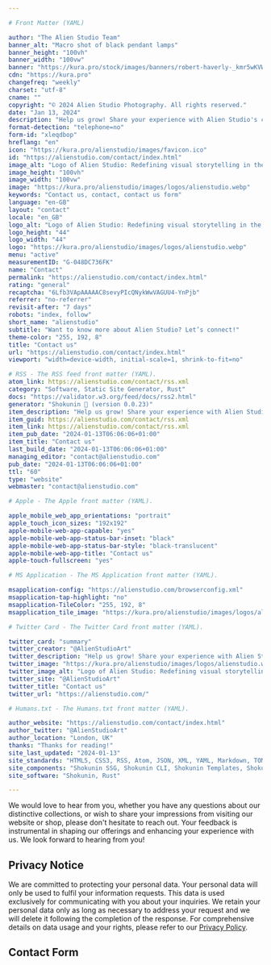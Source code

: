 ```yaml
---

# Front Matter (YAML)

author: "The Alien Studio Team"
banner_alt: "Macro shot of black pendant lamps"
banner_height: "100vh"
banner_width: "100vw"
banner: "https://kura.pro/stock/images/banners/robert-haverly-_kmr5wKVW7E.webp"
cdn: "https://kura.pro"
changefreq: "weekly"
charset: "utf-8"
cname: ""
copyright: "© 2024 Alien Studio Photography. All rights reserved."
date: "Jan 13, 2024"
description: "Help us grow! Share your experience with Alien Studio's collections and website."
format-detection: "telephone=no"
form-id: "xleqdbop"
hreflang: "en"
icon: "https://kura.pro/alienstudio/images/favicon.ico"
id: "https://alienstudio.com/contact/index.html"
image_alt: "Logo of Alien Studio: Redefining visual storytelling in the digital age."
image_height: "100vh"
image_width: "100vw"
image: "https://kura.pro/alienstudio/images/logos/alienstudio.webp"
keywords: "Contact us, contact, contact us form"
language: "en-GB"
layout: "contact"
locale: "en_GB"
logo_alt: "Logo of Alien Studio: Redefining visual storytelling in the digital age."
logo_height: "44"
logo_width: "44"
logo: "https://kura.pro/alienstudio/images/logos/alienstudio.webp"
menu: "active"
measurementID: "G-048DC736FK"
name: "Contact"
permalink: "https://alienstudio.com/contact/index.html"
rating: "general"
recaptcha: "6Lfb3VApAAAAAC8sevyPIcQNykWwVAGUU4-YnPjb"
referrer: "no-referrer"
revisit-after: "7 days"
robots: "index, follow"
short_name: "alienstudio"
subtitle: "Want to know more about Alien Studio? Let’s connect!"
theme-color: "255, 192, 8"
title: "Contact us"
url: "https://alienstudio.com/contact/index.html"
viewport: "width=device-width, initial-scale=1, shrink-to-fit=no"

# RSS - The RSS feed front matter (YAML).
atom_link: https://alienstudio.com/contact/rss.xml
category: "Software, Static Site Generator, Rust"
docs: "https://validator.w3.org/feed/docs/rss2.html"
generator: "Shokunin 🦀 (version 0.0.23)"
item_description: "Help us grow! Share your experience with Alien Studio's collections and website."
item_guid: https://alienstudio.com/contact/rss.xml
item_link: https://alienstudio.com/contact/rss.xml
item_pub_date: "2024-01-13T06:06:06+01:00"
item_title: "Contact us"
last_build_date: "2024-01-13T06:06:06+01:00"
managing_editor: "contact@alienstudio.com"
pub_date: "2024-01-13T06:06:06+01:00"
ttl: "60"
type: "website"
webmaster: "contact@alienstudio.com"

# Apple - The Apple front matter (YAML).

apple_mobile_web_app_orientations: "portrait"
apple_touch_icon_sizes: "192x192"
apple-mobile-web-app-capable: "yes"
apple-mobile-web-app-status-bar-inset: "black"
apple-mobile-web-app-status-bar-style: "black-translucent"
apple-mobile-web-app-title: "Contact us"
apple-touch-fullscreen: "yes"

# MS Application - The MS Application front matter (YAML).

msapplication-config: "https://alienstudio.com/browserconfig.xml"
msapplication-tap-highlight: "no"
msapplication-TileColor: "255, 192, 8"
msapplication_tile_image: "https://kura.pro/alienstudio/images/logos/alienstudio.webp"

# Twitter Card - The Twitter Card front matter (YAML).

twitter_card: "summary"
twitter_creator: "@AlienStudioArt"
twitter_description: "Help us grow! Share your experience with Alien Studio's collections and website."
twitter_image: "https://kura.pro/alienstudio/images/logos/alienstudio.webp"
twitter_image_alt: "Logo of Alien Studio: Redefining visual storytelling in the digital age."
twitter_site: "@AlienStudioArt"
twitter_title: "Contact us"
twitter_url: "https://alienstudio.com/"

# Humans.txt - The Humans.txt front matter (YAML).

author_website: "https://alienstudio.com/contact/index.html"
author_twitter: "@AlienStudioArt"
author_location: "London, UK"
thanks: "Thanks for reading!"
site_last_updated: "2024-01-13"
site_standards: "HTML5, CSS3, RSS, Atom, JSON, XML, YAML, Markdown, TOML"
site_components: "Shokunin SSG, Shokunin CLI, Shokunin Templates, Shokunin Themes, Kaishi SSG, Kaishi CLI, Kaishi Templates, Kaishi Themes"
site_software: "Shokunin, Rust"

---
```


We would love to hear from you, whether you have any questions about our distinctive collections, or wish to share your impressions from visiting our website or shop, please don't hesitate to reach out. Your feedback is instrumental in shaping our offerings and enhancing your experience with us. We look forward to hearing from you!

## Privacy Notice

We are committed to protecting your personal data. Your personal data will only be used to fulfil your information requests. This data is used exclusively for communicating with you about your inquiries. We retain your personal data only as long as necessary to address your request and we will delete it following the completion of the response. For comprehensive details on data usage and your rights, please refer to our [Privacy Policy](/privacy/index.html).

## Contact Form
